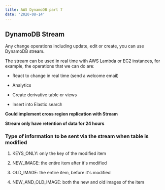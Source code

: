 ```yaml
---
title: AWS DynamoDB part 7
date: '2020-08-14'
---
```


## DynamoDB Stream

Any change operations including update, edit or create, you can use DynamoDB stream.

The stream can be used in real time with AWS Lambda or EC2 instances, for example, the operations that we can do are:

- React to change in real time (send a welcome email)

- Analytics

- Create derivative table or views

- Insert into Elastic search

**Could implement cross region replication with Stream**

**Stream only have retention of data for 24 hours**

### Type of information to be sent via the stream when table is modified

1. KEYS_ONLY: only the key of the modified item

2. NEW_IMAGE: the entire item after it's modified

3. OLD_IMAGE: the entire item, before it's modified

4. NEW_AND_OLD_IMAGE: both the new and old images of the item
